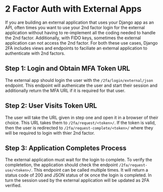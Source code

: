 # 2 Factor Auth with External Apps

If you are building an external application that uses your Django app as an API, often times you want to use your 2nd factor login for the external application without having to re-implement all the coding needed to handle the 2nd factor. Additionally, with FIDO keys, sometimes the external application can not access the 2nd factor. For both these use cases, Django 2FA includes views and endpoints to faciliate an external application to authenticate with 2nd factors.

## Step 1: Login and Obtain MFA Token URL

The external app should login the user with the `/2fa/login/external/json` endpoint. This endpoint will authenicate the user and start their session and additionally return the MFA URL if it is required for that user.

## Step 2: User Visits Token URL

The user will take the URL given in step one and open it in a browser of their choice. This URL takes them to `/2fa/request/<token>/`. If the token is valid, then the user is redirected to `/2fa/request-complete/<token>/` where they will be required to login with thier 2nd factor.

## Step 3: Application Completes Process

The external application must wait for the login to complete. To verify the completetion, the application should check the endpoint `/2fa/request-use/<token>/`. This endpoint can be called multiple times. It will return a status code of 200 and JSON status of `OK` once the login is completed. In turn the session used by the external application will be updated as 2FA verified.

